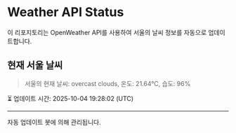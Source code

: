 
# Weather API Status

이 리포지토리는 OpenWeather API를 사용하여 서울의 날씨 정보를 자동으로 업데이트합니다.

## 현재 서울 날씨
> 서울의 현재 날씨: overcast clouds, 온도: 21.64°C, 습도: 96%

⏳ 업데이트 시간: 2025-10-04 19:28:02 (UTC)

---
자동 업데이트 봇에 의해 관리됩니다.
